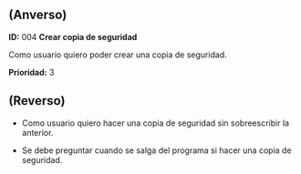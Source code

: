 ## (**Anverso**)

**ID:** 004 **Crear copia de seguridad**

Como usuario quiero poder crear una copia de seguridad.

**Prioridad:** 3

## (**Reverso**)

+ Como usuario quiero hacer una copia de seguridad sin sobreescribir la anterior.

+ Se debe preguntar cuando se salga del programa si hacer una copia de seguridad. 
                                               
